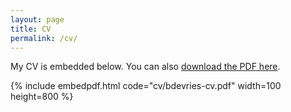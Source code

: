 ```yaml
---
layout: page
title: CV
permalink: /cv/
---
```


My CV is embedded below. You can also [download the PDF here](/cv/bdevries-cv.pdf).

{% include embedpdf.html code="cv/bdevries-cv.pdf" width=100 height=800 %}
